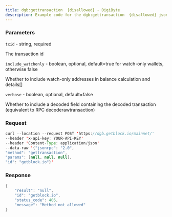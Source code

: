 ```yaml
---
title: dgb:gettransaction  {disallowed} - DigiByte
description: Example code for the dgb:gettransaction  {disallowed} json-rpc method. Сomplete guide on how to use dgb:gettransaction  {disallowed} json-rpc in GetBlock.io Web3 documentation.
---
```


### Parameters


`txid` - string, required

The transaction id

`include_watchonly` - boolean, optional, default=true for watch-only
wallets, otherwise false

Whether to include watch-only addresses in balance calculation and
details\[\]

`verbose` - boolean, optional, default=false

Whether to include a decoded field containing the decoded transaction
(equivalent to RPC decoderawtransaction)

### Request

``` java
curl --location --request POST 'https://dgb.getblock.io/mainnet/' 
--header 'x-api-key: YOUR-API-KEY' 
--header 'Content-Type: application/json' 
--data-raw '{"jsonrpc": "2.0",
"method": "gettransaction",
"params": [null, null, null],
"id": "getblock.io"}'
```

###  Response

``` java
{
    "result": "null",
    "id": "getblock.io",
    "status_code": 405,
    "message": "Method not allowed"
}
```

